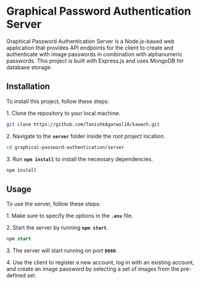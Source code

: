 # Graphical Password Authentication Server

Graphical Password Authentication Server is a Node.js-based web application that provides API endpoints for the client to create and authenticate with image passwords in combination with alphanumeric passwords. This project is built with Express.js and uses MongoDB for database storage.

## Installation
To install this project, follow these steps:

<p>1. Clone the repository to your local machine.</p>

```bash
git clone https://github.com/TanishkAgarwal18/kawach.git
```

<p>2. Navigate to the <b><code>server</code></b> folder inside the root project location.</p>

```bash
cd graphical-password-authentication/server
```

<p>3. Run <b><code>npm install</code></b> to install the necessary dependencies.</p>

```bash
npm install
```

## Usage
To use the server, follow these steps:

<p>1. Make sure to specify the options in the <code><b>.env</code></b> file.</p>

<p>2. Start the server by running <b><code>npm start</code></b>.</p>

```sql
npm start
```

<p>3. The server will start running on port <code><b>8080</code></b>.</p>
<p>4. Use the client to register a new account, log in with an existing account, and create an image password by selecting a set of images from the pre-defined set.</p>
